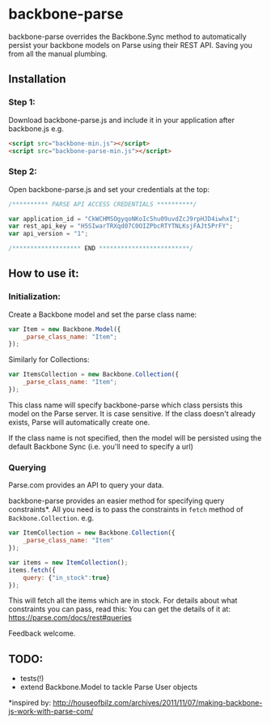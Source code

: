# backbone-parse

backbone-parse overrides the Backbone.Sync method to automatically persist your backbone models on Parse using their REST API. Saving you from all the manual plumbing.

## Installation

### Step 1:

Download backbone-parse.js and include it in your application after backbone.js e.g.
```html
<script src="backbone-min.js"></script>
<script src="backbone-parse-min.js"></script>
```


### Step 2:
Open backbone-parse.js and set your credentials at the top:

```javascript
/********** PARSE API ACCESS CREDENTIALS **********/

var application_id = "CkWCHMSOgyqoNKoIc5hu09uvdZcJ9rpHJD4iwhxI";
var rest_api_key = "H5SIwarTRXqd07C0OIZPbcRTYTNLKsjFAJt5PrFY";
var api_version = "1";

/******************* END *************************/
```


## How to use it:

### Initialization:
Create a Backbone model and set the parse class name:

```javascript
var Item = new Backbone.Model({
	_parse_class_name: "Item";
});
```

Similarly for Collections:

```javascript
var ItemsCollection = new Backbone.Collection({
	_parse_class_name: "Item";
});
```

This class name will specify backbone-parse which class persists this model on the Parse server. It is case sensitive. If the class doesn't already exists, Parse will automatically create one. 

If the class name is not specified, then the model will be persisted using the default Backbone Sync (i.e. you'll need to specify a url)

### Querying
Parse.com provides an API to query your data. 

backbone-parse provides an easier method for specifying query constraints*. All you need is to pass the constraints in ```fetch``` method of ```Backbone.Collection```. e.g.

```javascript
var ItemCollection = new Backbone.Collection({
	_parse_class_name: "Item"
});

var items = new ItemCollection();
items.fetch({
	query: {"in_stock":true}
});
```
This will fetch all the items which are in stock.
For details about what constraints you can pass, read this: You can get the details of it at: https://parse.com/docs/rest#queries

Feedback welcome.

## TODO:

- tests(!)
- extend Backbone.Model to tackle Parse User objects

*inspired by: http://houseofbilz.com/archives/2011/11/07/making-backbone-js-work-with-parse-com/